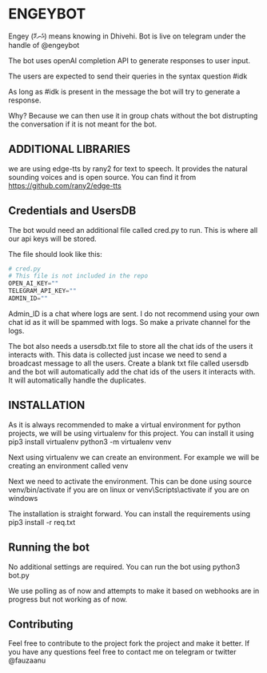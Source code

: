 # ENGEYBOT

Engey (އެނގޭ) means knowing in Dhivehi. Bot is live on telegram under the handle of @engeybot

The bot uses openAI completion API to generate responses to user input.

The users are expected to send their queries in the syntax question #idk

As long as #idk is present in the message the bot will try to generate a response.

Why? Because we can then use it in group chats without the bot distrupting the conversation if it is not meant for the bot.

## ADDITIONAL LIBRARIES

we are using edge-tts by rany2 for text to speech. It provides the natural sounding voices and is open source. You can find it from https://github.com/rany2/edge-tts

## Credentials and UsersDB

The bot would need an additional file called cred.py to run.
This is where all our api keys will be stored.

The file should look like this:

```python
# cred.py
# This file is not included in the repo
OPEN_AI_KEY=""
TELEGRAM_API_KEY=""
ADMIN_ID=""
```

Admin_ID is a chat where logs are sent. I do not recommend using your own chat id as it will be spammed with logs. So make a private channel for the logs.

The bot also needs a usersdb.txt file to store all the chat ids of the users it interacts with. This data is collected just incase we need to send a broadcast message to all the users. Create a blank txt file called usersdb and the bot will automatically add the chat ids of the users it interacts with. It will automatically handle the duplicates.

## INSTALLATION

As it is always recommended to make a virtual environment for python projects, we will be using virtualenv for this project. You can install it using pip3 install virtualenv
python3 -m virtualenv venv

Next using virtualenv we can create an environment. For example we will be creating an environment called venv

Next we need to activate the environment. This can be done using source venv/bin/activate if you are on linux or venv\Scripts\activate if you are on windows

The installation is straight forward. You can install the requirements using pip3 install -r req.txt

## Running the bot

No additional settings are required. You can run the bot using python3 bot.py

We use polling as of now and attempts to make it based on webhooks are in progress but not working as of now.

## Contributing

Feel free to contribute to the project fork the project and make it better. If you have any questions feel free to contact me on telegram or twitter @fauzaanu
